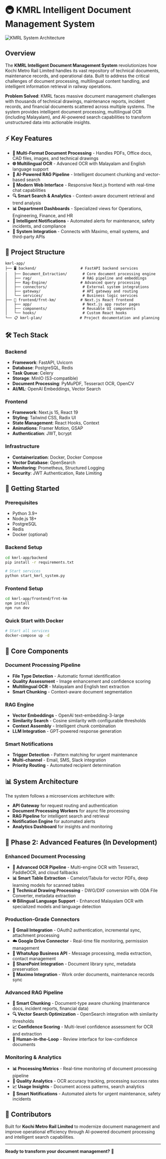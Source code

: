 # 🚇 KMRL Intelligent Document Management System

![KMRL System Architecture](kmrl-app/assets/diagram-export-10-4-2025-1_23_51-PM.png)

## Overview

The **KMRL Intelligent Document Management System** revolutionizes how Kochi Metro Rail Limited handles its vast repository of technical documents, maintenance records, and operational data. Built to address the critical challenges of document processing, multilingual content handling, and intelligent information retrieval in railway operations.

**Problem Solved**: KMRL faces massive document management challenges with thousands of technical drawings, maintenance reports, incident records, and financial documents scattered across multiple systems. The system provides intelligent document processing, multilingual OCR (including Malayalam), and AI-powered search capabilities to transform unstructured data into actionable insights.

## ⚡ Key Features

- **📄 Multi-Format Document Processing** - Handles PDFs, Office docs, CAD files, images, and technical drawings
- **🌐 Multilingual OCR** - Advanced OCR with Malayalam and English language support
- **🤖 AI-Powered RAG Pipeline** - Intelligent document chunking and vector-based search
- **📱 Modern Web Interface** - Responsive Next.js frontend with real-time chat capabilities
- **🔍 Smart Search & Analytics** - Context-aware document retrieval and trend analysis
- **📊 Department Dashboards** - Specialized views for Operations, Engineering, Finance, and HR
- **🔔 Intelligent Notifications** - Automated alerts for maintenance, safety incidents, and compliance
- **🔗 System Integration** - Connects with Maximo, email systems, and third-party APIs

## 📂 Project Structure

```
kmrl-app/
├── 🖥️ backend/                    # FastAPI backend services
│   ├── Document_Extraction/       # Core document processing engine
│   ├── rag/                       # RAG pipeline and embeddings
│   ├── Rag-Engine/               # Advanced query processing
│   ├── connectors/                # External system integrations
│   ├── gateway/                   # API gateway and routing
│   └── services/                  # Business logic services
├── 🎨 frontend/frnt-km/           # Next.js React frontend
│   ├── app/                       # Next.js app router pages
│   ├── components/                # Reusable UI components
│   └── hooks/                     # Custom React hooks
└── 📋 kmrl-plan/                 # Project documentation and planning
```

## 🛠️ Tech Stack

### Backend
- **Framework**: FastAPI, Uvicorn
- **Database**: PostgreSQL, Redis
- **Task Queue**: Celery
- **Storage**: MinIO (S3-compatible)
- **Document Processing**: PyMuPDF, Tesseract OCR, OpenCV
- **AI/ML**: OpenAI Embeddings, Vector Search

### Frontend
- **Framework**: Next.js 15, React 19
- **Styling**: Tailwind CSS, Radix UI
- **State Management**: React Hooks, Context
- **Animations**: Framer Motion, GSAP
- **Authentication**: JWT, bcrypt

### Infrastructure
- **Containerization**: Docker, Docker Compose
- **Vector Database**: OpenSearch
- **Monitoring**: Prometheus, Structured Logging
- **Security**: JWT Authentication, Rate Limiting

## 🚀 Getting Started

### Prerequisites
- Python 3.9+
- Node.js 18+
- PostgreSQL
- Redis
- Docker (optional)

### Backend Setup
```bash
cd kmrl-app/backend
pip install -r requirements.txt

# Start services
python start_kmrl_system.py
```

### Frontend Setup
```bash
cd kmrl-app/frontend/frnt-km
npm install
npm run dev
```

### Quick Start with Docker
```bash
# Start all services
docker-compose up -d
```

## 🔧 Core Components

### Document Processing Pipeline
- **File Type Detection** - Automatic format identification
- **Quality Assessment** - Image enhancement and confidence scoring
- **Multilingual OCR** - Malayalam and English text extraction
- **Smart Chunking** - Context-aware document segmentation

### RAG Engine
- **Vector Embeddings** - OpenAI text-embedding-3-large
- **Similarity Search** - Cosine similarity with configurable thresholds
- **Context Assembly** - Intelligent chunk combination
- **LLM Integration** - GPT-powered response generation

### Smart Notifications
- **Trigger Detection** - Pattern matching for urgent maintenance
- **Multi-channel** - Email, SMS, Slack integration
- **Priority Routing** - Automated recipient determination

## 📊 System Architecture

The system follows a microservices architecture with:
- **API Gateway** for request routing and authentication
- **Document Processing Workers** for async file processing
- **RAG Pipeline** for intelligent search and retrieval
- **Notification Engine** for automated alerts
- **Analytics Dashboard** for insights and monitoring

## 🚧 Phase 2: Advanced Features (In Development)

### **Enhanced Document Processing**
- **🔧 Advanced OCR Pipeline** - Multi-engine OCR with Tesseract, PaddleOCR, and cloud fallbacks
- **📊 Smart Table Extraction** - Camelot/Tabula for vector PDFs, deep learning models for scanned tables
- **🎯 Technical Drawing Processing** - DWG/DXF conversion with ODA File Converter, metadata extraction
- **🌐 Bilingual Language Support** - Enhanced Malayalam OCR with specialized models and language detection

### **Production-Grade Connectors**
- **📧 Gmail Integration** - OAuth2 authentication, incremental sync, attachment processing
- **☁️ Google Drive Connector** - Real-time file monitoring, permission management
- **📱 WhatsApp Business API** - Message processing, media extraction, contact management
- **🏢 SharePoint Integration** - Document library sync, metadata preservation
- **🔧 Maximo Integration** - Work order documents, maintenance records sync

### **Advanced RAG Pipeline**
- **🧠 Smart Chunking** - Document-type aware chunking (maintenance docs, incident reports, financial data)
- **🔍 Vector Search Optimization** - OpenSearch integration with similarity thresholds
- **📈 Confidence Scoring** - Multi-level confidence assessment for OCR and extraction
- **🔄 Human-in-the-Loop** - Review interface for low-confidence documents

### **Monitoring & Analytics**
- **📊 Processing Metrics** - Real-time monitoring of document processing pipeline
- **🎯 Quality Analytics** - OCR accuracy tracking, processing success rates
- **📈 Usage Insights** - Document access patterns, search analytics
- **🔔 Smart Notifications** - Automated alerts for urgent maintenance, safety incidents

## 🤝 Contributors

Built for **Kochi Metro Rail Limited** to modernize document management and improve operational efficiency through AI-powered document processing and intelligent search capabilities.

---

**Ready to transform your document management?** 🚀
